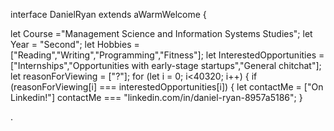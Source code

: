 



interface DanielRyan extends aWarmWelcome {
   
  let Course ="Management Science and Information Systems Studies";
  let Year = "Second";
  let Hobbies = ["Reading","Writing","Programming","Fitness"];
  let InterestedOpportunities = ["Internships","Opportunities with early-stage startups","General chitchat"];
  let reasonForViewing = ["?"];
  for (let i = 0; i<40320; i++) { 
    if (reasonForViewing[i] === interestedOpportunities[i]) {
      let contactMe = ["On Linkedin!"]
      contactMe === "linkedin.com/in/daniel-ryan-8957a5186";
     }

.




